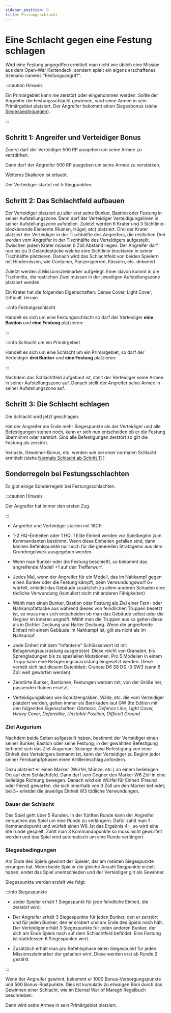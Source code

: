```yaml
---
sidebar_position: 9
title: Festungsschlacht
---
```

# Eine Schlacht gegen eine Festung schlagen

Wird eine Festung angegriffen ermittelt man nicht wie üblich eine Mission aus dem Open-War Kartendeck, sondern spielt ein eigens erschaffenes Szenario namens "Festungsangriff".

:::caution Hinweis

Ein Primärgebiet kann nie zerstört oder eingenommen werden. Sollte der Angreifer die Festungsschlacht gewinnen, wird seine Armee in sein Primärgebiet platziert. Der Angreifer bekommt einen Siegesbonus (siehe [Siegesbedingungen](#siegesbedingungen)).

:::

## Schritt 1: Angreifer und Verteidiger Bonus
Zuerst darf der Verteidiger 500 RP ausgeben um seine Armee zu verstärken.

Dann darf der Angreifer 500 RP ausgeben um seine Armee zu verstärken.

Weiteres Skalieren ist erlaubt.

Der Verteidiger startet mit 5 Siegpunkten.

## Schritt 2: Das Schlachtfeld aufbauen

Der Verteidiger platziert zu aller erst seine Bunker, Bastion oder Festung in seiner Aufstellungszone. Dann darf der Verteidiger Verteidigungslinien in seiner Aufstellungszone aufstellen. Zuletzt werden 6 Krater und 3 Sichtlinie-blockierende Elemente (Ruinen, Hügel, etc) platziert. Drei der Krater platziert der Verteidiger in der Tischhälfte des Angreifers, die restlichen Drei werden vom Angreifer in der Tischhälfte des Verteidigers aufgestellt. Zwischen jedem Krater müssen 6 Zoll Abstand liegen. Der Angreifer darf nun bis zu 3 Geländestücke welche eine Sichtlinie blockieren in seiner Tischhälfte platzieren. Danach wird das Schlachtfeld von beiden Spielern mit Hindernissen, wie Container, Panzersperren, Fässern, etc. dekoriert

Zuletzt werden 3 Missionszielmarker aufgelegt. Einer davon kommt in die Tischmitte, die restlichen Zwei müssen in der jeweiligen Aufstellungszone platziert werden. 

Ein Krater hat die folgenden Eigenschaften: Dense Cover, Light Cover, Difficult Terrain

:::info Festungsschlacht

Handelt es sich um eine Festungsschlacht so darf der Verteidiger **eine Bastion** und **eine Festung** platzieren:

:::

:::info Schlacht um ein Primärgebiet

Handelt es sich um eine Schlacht um ein Primärgebiet, so darf der Verteidiger **drei Bunker** und **eine Festung** platzieren:

:::

Nachdem das Schlachtfeld aufgebaut ist, stellt der Verteidiger seine Armee in seiner Aufstellungszone auf. Danach stellt der Angreifer seine Armee in seiner Aufstellungszone auf. 

## Schritt 3: Die Schlacht schlagen

Die Schlacht wird jetzt geschlagen.

Hat der Angreifer am Ende mehr Siegespunkte als der Verteidiger und alle Befestigungen stehen noch, kann er sich nun entscheiden ob er die Festung übernimmt oder zerstört. Sind alle Befestigungen zerstört so gilt die Festung als zerstört.

Verluste, Gewinner-Bonus, etc. werden wie bei einer normalen Schlacht ermittelt (siehe [Normale Schlacht ab Schritt 11](normale-schlacht#schritt-11-verluste-ermitteln) )

## Sonderregeln bei Festungsschlachten

Es gibt einige Sonderregeln bei Festungsschlachten.

:::caution Hinweis

Der Angreifer hat immer den ersten Zug.

:::

* Angreifer und Verteidiger starten mit 18CP

* 1-2 HQ-Einheiten oder 1 HQ, 1 Elite Einheit werden vor Spielbeginn zum Kommandanten bestimmt. Wenn diese Einheiten gefallen sind, dann können Befehlspunkte nur noch für die generellen Stratagems aus dem Grundregelwerk ausgegeben werden.

* Wenn man Bunker oder die Festung beschießt, so bekommt das angreifende Modell +1 auf den Trefferwurf.

* Jedes Mal, wenn der Angreifer für ein Modell, das im Nahkampf gegen einen Bunker oder die Festung kämpft, beim Verwundungswurf 6+ würfelt, erleidet das Gebäude zusätzlich zu allem anderen Schaden eine tödliche Verwundung (kumuliert nicht mit anderen Fähigkeiten) 

* Wählt man einen Bunker, Bastion oder Festung als Ziel einer Fern- oder Nahkampfattacke aus während dieses von feindlichen Truppen besetzt ist, so muss man sich entscheiden ob man das Gebäude selbst oder die Gegner im Inneren angreift. Wählt man die Truppen aus so gelten diese als in Dichter Deckung und Harter Deckung. Wenn die angreifende Einheit mit einem Gebäude im Nahkampf ist, gilt sie nicht als im Nahkampf.

* Jede Einheit mit dem "Infanterie" Schlüsselwort ist mit Belagerungsausrüstung ausgerüstet. 
Diese reicht von Granaten, bis Sprengladungen bis zu speziellen Mutationen. 
Pro 5 Modellen in einem Trupp kann eine Belagerungsausrüstung eingesetzt werden. Diese verhält sich laut diesem Datenblatt: Granate D6 S8 DS -3 SW3 (kann 6 Zoll weit geworfen werden)

* Zerstörte Bunker, Bastionen, Festungen werden mit, von der Größe her, passenden Ruinen ersetzt.

* Verteidigungslinien wie Schützengräben, Wälle, etc. die vom Verteidiger platziert werden, gelten immer als Barrikaden laut GW 9te Edition mit den folgenden Eigenschaften: *Obstacle, Defence Line, Light Cover, Heavy Cover, Defensible, Unstable Position, Difficult Ground*


### Ziel Augurium

Nachdem beide Seiten aufgestellt haben, bestimmt der Verteidiger einen seiner Bunker, Bastion oder seine Festung; in der gewählten Befestigung befindet sich das Ziel-Augurium. Solange diese Befestigung von einer Einheit des Verteidigers bemannt ist, kann der Verteidiger zu Beginn jeder seiner Fernkampfphasen einen Artillerieschlag anfordern.

Dazu platziert er einen Marker (Würfel, Münze, etc.) an einem beliebigen Ort auf dem Schlachtfeld. 
Dann darf sein Gegner den Marker W6 Zoll in eine beliebige Richtung bewegen. Danach wird ein Würfel für Einheit (Freund oder Feind) geworfen, die sich innerhalb von 3 Zoll um den Marker befindet; bei 3+ erleidet die jeweilige Einheit W3 tödliche Verwundungen.

### Dauer der Schlacht

Das Spiel geht über 5 Runden. In der fünften Runde kann der Angreifer versuchen das Spiel um eine Runde zu verlängern. Dafür zahlt man 1 Kommandopunkt und würfelt einen W6. Ist das Ergebnis 4+, so wird eine 6te runde gespielt. Zahlt man 3 Kommandopunkte so muss nicht gewürfelt werden und das Spiel wird automatisch um eine Runde verlängert.

### Siegesbedingungen

Am Ende des Spiels gewinnt der Spieler, der am meisten Siegespunkte errungen hat. Wenn beide Spieler die gleiche Anzahl Siegpunkte erzielt haben, endet das Spiel unentschieden und der Verteidiger gilt als Gewinner.

Siegespunkte werden erzielt wie folgt:

:::info Siegespunkte

* Jeder Spieler erhält 1 Siegespunkt für jede feindliche Einheit, die zerstört wird.

* Der Angreifer erhält 3 Siegespunkte für jeden Bunker, den er zerstört und für jeden Bunker, den er erobert und am Ende des Spiels noch hält. Der Verteidiger erhält 3 Siegespunkte für jeden anderen Bunker, der sich am Ende Spiels noch auf dem Schlachtfeld befindet. Eine Festung ist stattdessen 6 Siegespunkte wert.

* Zusätzlich erhält man pro Befehlsphase einen Siegespunkt für jeden Missionszielmarker der gehalten wird. Diese werden erst ab Runde 2 gezählt. 

:::

Wenn der Angreifer gewinnt, bekommt er 1000 Bonus-Versorgungspunkte und 500 Bonus-Rüstpunkte. Dies ist kumulativ zu etwaigen Boni durch das Gewinnen einer Schlacht, wie im Eternal War of Maragh Regelbuch beschrieben.

Dann wird seine Armee in sein Primärgebiet platziert. 